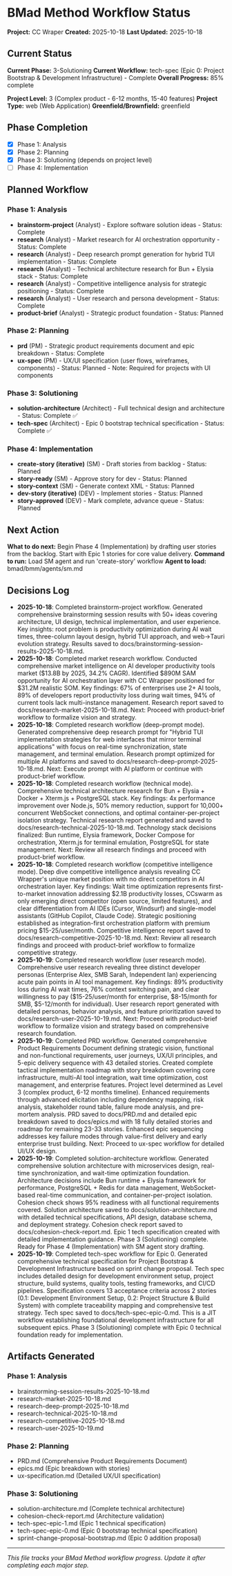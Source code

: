 # BMad Method Workflow Status

**Project:** CC Wraper
**Created:** 2025-10-18
**Last Updated:** 2025-10-18

## Current Status

**Current Phase:** 3-Solutioning
**Current Workflow:** tech-spec (Epic 0: Project Bootstrap & Development Infrastructure) - Complete
**Overall Progress:** 85% complete

**Project Level:** 3 (Complex product - 6-12 months, 15-40 features)
**Project Type:** web (Web Application)
**Greenfield/Brownfield:** greenfield

## Phase Completion

- [x] Phase 1: Analysis
- [x] Phase 2: Planning
- [x] Phase 3: Solutioning (depends on project level)
- [ ] Phase 4: Implementation

## Planned Workflow

### Phase 1: Analysis

- **brainstorm-project** (Analyst) - Explore software solution ideas - Status: Complete
- **research** (Analyst) - Market research for AI orchestration opportunity - Status: Complete
- **research** (Analyst) - Deep research prompt generation for hybrid TUI implementation - Status: Complete
- **research** (Analyst) - Technical architecture research for Bun + Elysia stack - Status: Complete
- **research** (Analyst) - Competitive intelligence analysis for strategic positioning - Status: Complete
- **research** (Analyst) - User research and persona development - Status: Complete
- **product-brief** (Analyst) - Strategic product foundation - Status: Planned

### Phase 2: Planning

- **prd** (PM) - Strategic product requirements document and epic breakdown - Status: Complete
- **ux-spec** (PM) - UX/UI specification (user flows, wireframes, components) - Status: Planned - Note: Required for projects with UI components

### Phase 3: Solutioning

- **solution-architecture** (Architect) - Full technical design and architecture - Status: Complete ✅
- **tech-spec** (Architect) - Epic 0 bootstrap technical specification - Status: Complete ✅

### Phase 4: Implementation

- **create-story (iterative)** (SM) - Draft stories from backlog - Status: Planned
- **story-ready** (SM) - Approve story for dev - Status: Planned
- **story-context** (SM) - Generate context XML - Status: Planned
- **dev-story (iterative)** (DEV) - Implement stories - Status: Planned
- **story-approved** (DEV) - Mark complete, advance queue - Status: Planned

## Next Action

**What to do next:** Begin Phase 4 (Implementation) by drafting user stories from the backlog. Start with Epic 1 stories for core value delivery.
**Command to run:** Load SM agent and run 'create-story' workflow
**Agent to load:** bmad/bmm/agents/sm.md

## Decisions Log

- **2025-10-18**: Completed brainstorm-project workflow. Generated comprehensive brainstorming session results with 50+ ideas covering architecture, UI design, technical implementation, and user experience. Key insights: root problem is productivity optimization during AI wait times, three-column layout design, hybrid TUI approach, and web→Tauri evolution strategy. Results saved to docs/brainstorming-session-results-2025-10-18.md.
- **2025-10-18**: Completed market research workflow. Conducted comprehensive market intelligence on AI developer productivity tools market ($13.8B by 2025, 34.2% CAGR). Identified $890M SAM opportunity for AI orchestration layer with CC Wrapper positioned for $31.2M realistic SOM. Key findings: 67% of enterprises use 2+ AI tools, 89% of developers report productivity loss during wait times, 94% of current tools lack multi-instance management. Research report saved to docs/research-market-2025-10-18.md. Next: Proceed with product-brief workflow to formalize vision and strategy.
- **2025-10-18**: Completed research workflow (deep-prompt mode). Generated comprehensive deep research prompt for "Hybrid TUI implementation strategies for web interfaces that mirror terminal applications" with focus on real-time synchronization, state management, and terminal emulation. Research prompt optimized for multiple AI platforms and saved to docs/research-deep-prompt-2025-10-18.md. Next: Execute prompt with AI platform or continue with product-brief workflow.
- **2025-10-18**: Completed research workflow (technical mode). Comprehensive technical architecture research for Bun + Elysia + Docker + Xterm.js + PostgreSQL stack. Key findings: 4x performance improvement over Node.js, 50% memory reduction, support for 10,000+ concurrent WebSocket connections, and optimal container-per-project isolation strategy. Technical research report generated and saved to docs/research-technical-2025-10-18.md. Technology stack decisions finalized: Bun runtime, Elysia framework, Docker Compose for orchestration, Xterm.js for terminal emulation, PostgreSQL for state management. Next: Review all research findings and proceed with product-brief workflow.
- **2025-10-18**: Completed research workflow (competitive intelligence mode). Deep dive competitive intelligence analysis revealing CC Wrapper's unique market position with no direct competitors in AI orchestration layer. Key findings: Wait time optimization represents first-to-market innovation addressing $2.1B productivity losses, CCswarm as only emerging direct competitor (open source, limited features), and clear differentiation from AI IDEs (Cursor, Windsurf) and single-model assistants (GitHub Copilot, Claude Code). Strategic positioning established as integration-first orchestration platform with premium pricing $15-25/user/month. Competitive intelligence report saved to docs/research-competitive-2025-10-18.md. Next: Review all research findings and proceed with product-brief workflow to formalize competitive strategy.
- **2025-10-19**: Completed research workflow (user research mode). Comprehensive user research revealing three distinct developer personas (Enterprise Alex, SMB Sarah, Independent Ian) experiencing acute pain points in AI tool management. Key findings: 89% productivity loss during AI wait times, 76% context switching pain, and clear willingness to pay ($15-25/user/month for enterprise, $8-15/month for SMB, $5-12/month for individual). User research report generated with detailed personas, behavior analysis, and feature prioritization saved to docs/research-user-2025-10-19.md. Next: Proceed with product-brief workflow to formalize vision and strategy based on comprehensive research foundation.
- **2025-10-19**: Completed PRD workflow. Generated comprehensive Product Requirements Document defining strategic vision, functional and non-functional requirements, user journeys, UX/UI principles, and 5-epic delivery sequence with 43 detailed stories. Created complete tactical implementation roadmap with story breakdown covering core infrastructure, multi-AI tool integration, wait time optimization, cost management, and enterprise features. Project level determined as Level 3 (complex product, 6-12 months timeline). Enhanced requirements through advanced elicitation including dependency mapping, risk analysis, stakeholder round table, failure mode analysis, and pre-mortem analysis. PRD saved to docs/PRD.md and detailed epic breakdown saved to docs/epics.md with 18 fully detailed stories and roadmap for remaining 23-33 stories. Enhanced epic sequencing addresses key failure modes through value-first delivery and early enterprise trust building. Next: Proceed to ux-spec workflow for detailed UI/UX design.
- **2025-10-19**: Completed solution-architecture workflow. Generated comprehensive solution architecture with microservices design, real-time synchronization, and wait-time optimization foundation. Architecture decisions include Bun runtime + Elysia framework for performance, PostgreSQL + Redis for data management, WebSocket-based real-time communication, and container-per-project isolation. Cohesion check shows 95% readiness with all functional requirements covered. Solution architecture saved to docs/solution-architecture.md with detailed technical specifications, API design, database schema, and deployment strategy. Cohesion check report saved to docs/cohesion-check-report.md. Epic 1 tech specification created with detailed implementation guidance. Phase 3 (Solutioning) complete. Ready for Phase 4 (Implementation) with SM agent story drafting.
- **2025-10-19**: Completed tech-spec workflow for Epic 0. Generated comprehensive technical specification for Project Bootstrap & Development Infrastructure based on sprint change proposal. Tech spec includes detailed design for development environment setup, project structure, build systems, quality tools, testing frameworks, and CI/CD pipelines. Specification covers 13 acceptance criteria across 2 stories (0.1: Development Environment Setup, 0.2: Project Structure & Build System) with complete traceability mapping and comprehensive test strategy. Tech spec saved to docs/tech-spec-epic-0.md. This is a JIT workflow establishing foundational development infrastructure for all subsequent epics. Phase 3 (Solutioning) complete with Epic 0 technical foundation ready for implementation.

## Artifacts Generated

### Phase 1: Analysis
- brainstorming-session-results-2025-10-18.md
- research-market-2025-10-18.md
- research-deep-prompt-2025-10-18.md
- research-technical-2025-10-18.md
- research-competitive-2025-10-18.md
- research-user-2025-10-19.md

### Phase 2: Planning
- PRD.md (Comprehensive Product Requirements Document)
- epics.md (Epic breakdown with stories)
- ux-specification.md (Detailed UX/UI specification)

### Phase 3: Solutioning
- solution-architecture.md (Complete technical architecture)
- cohesion-check-report.md (Architecture validation)
- tech-spec-epic-1.md (Epic 1 technical specification)
- tech-spec-epic-0.md (Epic 0 bootstrap technical specification)
- sprint-change-proposal-bootstrap.md (Epic 0 addition proposal)

---

*This file tracks your BMad Method workflow progress. Update it after completing each major step.*